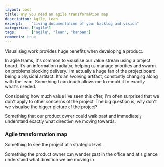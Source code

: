 ```yaml
---
layout: post
title: Why you need an agile transformation map
description: Agile, Lean
excerpt:    "Living documentation of your backlog and vision"
categories: ["agile"]
tags:       ["agile", "lean", "kanban"]
comments: true
---
```


Visualising work provides huge benefits when developing a product.


In agile teams, it's common to visualise our value stream using a project board.
It's an information radiator, helping us manage priorities and swarm on problems blocking delivery.
I'm actually a huge fan of the project board being a physical artifact.
It's an evolving artifact, constantly changing along with the team.
Something I can touch allows me to mould it to exactly what's needed.


Considering how much value I've seen this offer, I'm often surprised that we don't apply to other concerns of the project.
The big question is, why don't we visualise the bigger picture of the project?

Something that our product owner could walk past and immediately understand exactly what direction we moving towards.

### Agile transformation map

Something to see the project at a strategic level.

Something the product owner can wander past in the office and at a glance understand what direction we are moving in.
